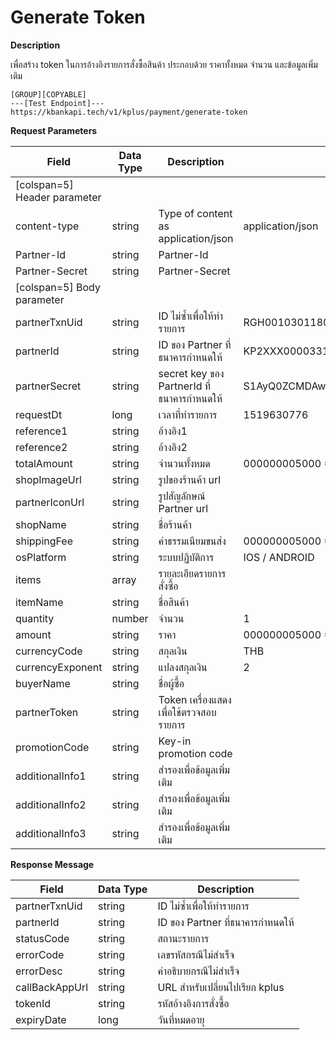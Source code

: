 # Generate Token

**Description**

เพื่อสร้าง token ในการอ้างอิงรายการสั่งซื้อสินค้า ประกอบด้วย ราคาทั้งหมด จำนวน และข้อมูลเพิ่มเติม

```
[GROUP][COPYABLE]
---[Test Endpoint]---
https://kbankapi.tech/v1/kplus/payment/generate-token
```

**Request Parameters**

| Field                        | Data Type | Description                                | Example                                              | Mandatory |
| ---------------------------- | --------- | ------------------------------------------ | ---------------------------------------------------- | :-------: |
| [colspan=5] Header parameter |
| content-type                 | string    | Type of content as application/json        | application/json                                     |     Y     |
| Partner-Id                   | string    | Partner-Id                                 |                                                      |     Y     |
| Partner-Secret               | string    | Partner-Secret                             |                                                      |     Y     |
| [colspan=5] Body parameter   |
| partnerTxnUid                | string    | ID ไม่ซ้ำเพื่อให้ทำรายการ                  | RGH001030118001                                      |     Y     |
| partnerId                    | string    | ID ของ Partner ที่ธนาคารกำหนดให้           | KP2XXX000033159                                      |     Y     |
| partnerSecret                | string    | secret key ของ PartnerId ที่ธนาคารกำหนดให้ | S1AyQ0ZCMDAwMDMzMTU5LWtwbHVzLXNpdC0yYzJwLWZhY2Vib29r |     Y     |
| requestDt                    | long      | เวลาที่ทำรายการ                            | 1519630776                                           |     Y     |
| reference1                   | string    | อ้างอิง1                                   |                                                      |     Y     |
| reference2                   | string    | อ้างอิง2                                   |                                                      |     N     |
| totalAmount                  | string    | จำนวนทั้งหมด                               | 000000005000 = 50.00THB                              |     Y     |
| shopImageUrl                 | string    | รูปของร้านค้า url                          |                                                      |     Y     |
| partnerIconUrl               | string    | รูปสัญลักษณ์ Partner url                   |                                                      |     N     |
| shopName                     | string    | ชื่อร้านค้า                                |                                                      |     Y     |
| shippingFee                  | string    | ค่าธรรมเนียมขนส่ง                          | 000000005000 = 50.00THB                              |     Y     |
| osPlatform                   | string    | ระบบปฏิบัติการ                             | IOS / ANDROID                                        |     Y     |
| items                        | array     | รายละเอียดรายการสั่งซื้อ                   |                                                      |     N     |
| itemName                     | string    | ชื่อสินค้า                                 |                                                      |     N     |
| quantity                     | number    | จำนวน                                      | 1                                                    |     N     |
| amount                       | string    | ราคา                                       | 000000005000 = 50.00THB                              |     Y     |
| currencyCode                 | string    | สกุลเงิน                                   | THB                                                  |     Y     |
| currencyExponent             | string    | แปลงสกุลเงิน                               | 2                                                    |     Y     |
| buyerName                    | string    | ชื่อผู้ซื้อ                                |                                                      |     N     |
| partnerToken                 | string    | Token เครื่องแสดงเพื่อใช้ตรวจสอบรายการ     |                                                      |     N     |
| promotionCode                | string    | Key-in promotion code                      |                                                      |     N     |
| additionalInfo1              | string    | สำรองเพื่อข้อมูลเพิ่มเติม                  |                                                      |     N     |
| additionalInfo2              | string    | สำรองเพื่อข้อมูลเพิ่มเติม                  |                                                      |     N     |
| additionalInfo3              | string    | สำรองเพื่อข้อมูลเพิ่มเติม                  |                                                      |     N     |

**Response Message**

| Field          | Data Type | Description                      |
| -------------- | --------- | -------------------------------- |
| partnerTxnUid  | string    | ID ไม่ซ้ำเพื่อให้ทำรายการ        |
| partnerId      | string    | ID ของ Partner ที่ธนาคารกำหนดให้ |
| statusCode     | string    | สถานะรายการ                      |
| errorCode      | string    | เลขรหัสกรณีไม่สำเร็จ             |
| errorDesc      | string    | คำอธิบายกรณีไม่สำเร็จ            |
| callBackAppUrl | string    | URL สำหรับเปลี่ยนไปเรียก kplus   |
| tokenId        | string    | รหัสอ้างอิงการสั่งซื้อ           |
| expiryDate     | long      | วันที่หมดอายุ                    |
